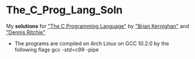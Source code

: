 # The_C_Prog_Lang_Soln

My **solutions** for ["The C Programming Language"](https://en.wikipedia.org/wiki/The_C_Programming_Language) by ["Brian Kernighan"](https://en.wikipedia.org/wiki/Brian_Kernighan) and ["Dennis Ritchie"](https://en.wikipedia.org/wiki/Dennis_Ritchie)

* The programs are compiled on Arch Linux on GCC 10.2.0 by the following flags
    gcc -std=c99 -pipe
